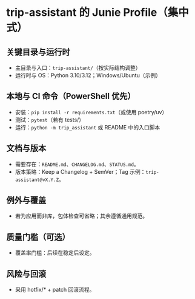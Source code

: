 # trip-assistant 的 Junie Profile（集中式）

## 关键目录与运行时
- 主目录与入口：`trip-assistant/`（按实际结构调整）
- 运行时与 OS：Python 3.10/3.12；Windows/Ubuntu（示例）

## 本地与 CI 命令（PowerShell 优先）
- 安装：`pip install -r requirements.txt`（或使用 poetry/uv）
- 测试：`pytest`（若有 tests/）
- 运行：`python -m trip_assistant` 或 README 中的入口脚本

## 文档与版本
- 需要存在：`README.md`、`CHANGELOG.md`、`STATUS.md`。
- 版本策略：Keep a Changelog + SemVer；Tag 示例：`trip-assistant@vX.Y.Z`。

## 例外与覆盖
- 若为应用而非库，包体检查可省略；其余遵循通用规范。

## 质量门槛（可选）
- 覆盖率门槛：后续在稳定后设定。

## 风险与回滚
- 采用 hotfix/* + patch 回滚流程。
